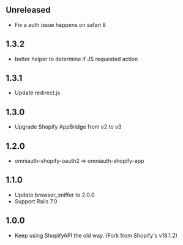 Unreleased
-----

* Fix a auth issue happens on safari 8

1.3.2
-----

* better helper to determine if JS requested action

1.3.1
-----

* Update redirect.js

1.3.0
-----

* Upgrade Shopify AppBridge from v2 to v3

1.2.0
-----

* omniauth-shopify-oauth2 => omniauth-shopify-app

1.1.0
-----

* Update browser_sniffer to 2.0.0
* Support Rails 7.0

1.0.0
-----

* Keep using ShopifyAPI the old way. (Fork from Shopify's v18.1.2)

